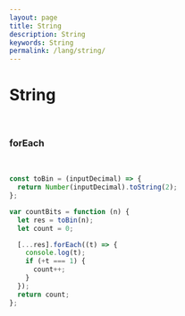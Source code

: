 ```yaml
---
layout: page
title: String
description: String
keywords: String
permalink: /lang/string/
---
```


# String

<br/>

### forEach

<br/>

```js
const toBin = (inputDecimal) => {
  return Number(inputDecimal).toString(2);
};

var countBits = function (n) {
  let res = toBin(n);
  let count = 0;

  [...res].forEach((t) => {
    console.log(t);
    if (+t === 1) {
      count++;
    }
  });
  return count;
};
```
